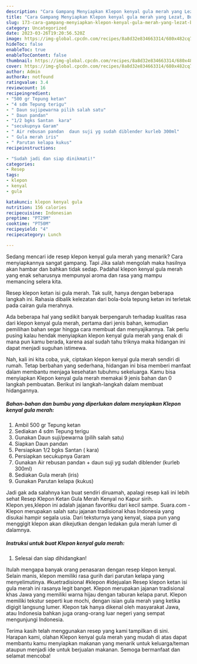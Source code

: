 ```yaml
---
description: "Cara Gampang Menyiapkan Klepon kenyal gula merah yang Lezat, Buat Buka Puasa Sempurna"
title: "Cara Gampang Menyiapkan Klepon kenyal gula merah yang Lezat, Buat Buka Puasa Sempurna"
slug: 173-cara-gampang-menyiapkan-klepon-kenyal-gula-merah-yang-lezat-buat-buka-puasa-sempurna
category: Uncategorized
date: 2023-03-26T19:20:56.520Z
image: https://img-global.cpcdn.com/recipes/8a8d32e834663314/680x482cq70/klepon-kenyal-gula-merah-foto-resep-utama.jpg
hideToc: false
enableToc: true
enableTocContent: false
thumbnail: https://img-global.cpcdn.com/recipes/8a8d32e834663314/680x482cq70/klepon-kenyal-gula-merah-foto-resep-utama.jpg
cover: https://img-global.cpcdn.com/recipes/8a8d32e834663314/680x482cq70/klepon-kenyal-gula-merah-foto-resep-utama.jpg
author: Admin
authorAv: notfound
ratingvalue: 3.4
reviewcount: 16
recipeingredient:
- "500 gr Tepung ketan"
- "4 sdm Tepung terigu"
- " Daun sujipewarna pilih salah satu"
- " Daun pandan"
- "1/2 bgks Santan  kara"
- "secukupnya Garam"
- " Air rebusan pandan  daun suji yg sudah diblender kurleb 300ml"
- " Gula merah iris"
- " Parutan kelapa kukus"
recipeinstructions:

- "Sudah jadi dan siap dinikmati!"
categories:
- Resep
tags:
- klepon
- kenyal
- gula

katakunci: klepon kenyal gula 
nutrition: 156 calories
recipecuisine: Indonesian
preptime: "PT29M"
cooktime: "PT50M"
recipeyield: "4"
recipecategory: Lunch

---
```



Sedang mencari ide resep klepon kenyal gula merah yang menarik? Cara menyiapkannya sangat gampang. Tapi Jika salah mengolah maka hasilnya akan hambar dan bahkan tidak sedap. Padahal klepon kenyal gula merah yang enak seharusnya mempunyai aroma dan rasa yang mampu memancing selera kita.


Resep klepon ketan isi gula merah. Tak sulit, hanya dengan beberapa langkah ini. Rahasia dibalik kelezatan dari bola-bola tepung ketan ini terletak pada cairan gula merahnya.

Ada beberapa hal yang sedikit banyak berpengaruh terhadap kualitas rasa dari klepon kenyal gula merah, pertama dari jenis bahan, kemudian pemilihan bahan segar hingga cara membuat dan menyajikannya. Tak perlu pusing kalau hendak menyiapkan klepon kenyal gula merah yang enak di mana pun kamu berada, karena asal sudah tahu triknya maka hidangan ini dapat menjadi suguhan istimewa.


Nah, kali ini kita coba, yuk, ciptakan klepon kenyal gula merah sendiri di rumah. Tetap berbahan yang sederhana, hidangan ini bisa memberi manfaat dalam membantu menjaga kesehatan tubuhmu sekeluarga. Kamu bisa menyiapkan Klepon kenyal gula merah memakai 9 jenis bahan dan 0 langkah pembuatan. Berikut ini langkah-langkah dalam membuat hidangannya.

<!--inarticleads1-->

##### Bahan-bahan dan bumbu yang diperlukan dalam menyiapkan Klepon kenyal gula merah:

1. Ambil 500 gr Tepung ketan
1. Sediakan 4 sdm Tepung terigu
1. Gunakan  Daun suji/pewarna (pilih salah satu)
1. Siapkan  Daun pandan
1. Persiapkan 1/2 bgks Santan ( kara)
1. Persiapkan secukupnya Garam
1. Gunakan  Air rebusan pandan + daun suji yg sudah diblender (kurleb 300ml)
1. Sediakan  Gula merah (iris)
1. Gunakan  Parutan kelapa (kukus)


Jadi gak ada salahnya kan buat sendiri diruamah, apalagi resep kali ini lebih sehat Resep Klepon Ketan Gula Merah Kenyal no Kapur sirih. Klepon.yes,klepon ini adalah jajanan favoritku dari kecil sampe. Suara.com - Klepon merupakan salah satu jajanan tradisional khas Indonesia yang disukai hampir segala usia. Dari teksturnya yang kenyal, siapa pun yang menggigit klepon akan dikejutkan dengan ledakan gula merah lumer di dalamnya. 

<!--inarticleads2-->

##### Instruksi untuk buat Klepon kenyal gula merah:


1. Selesai dan siap dihidangkan!

Itulah mengapa banyak orang penasaran dengan resep klepon kenyal. Selain manis, klepon memiliki rasa gurih dari parutan kelapa yang menyelimutinya. #kuetradisional #klepon #idejualan Resep klepon ketan isi gula merah ini rasanya legit banget. Klepon merupakan jajanan tradisional khas Jawa yang memiliki warna hijau dengan taburan kelapa parut. Klepon memiliki tekstur seperti kue mochi, dengan isian gula merah yang ketika digigit langsung lumer. Klepon tak hanya dikenal oleh masyarakat Jawa, atau Indonesia bahkan juga orang-orang luar negeri yang sempat mengunjungi Indonesia. 

Terima kasih telah menggunakan resep yang kami tampilkan di sini. Harapan kami, olahan Klepon kenyal gula merah yang mudah di atas dapat membantu kamu menyiapkan makanan yang menarik untuk keluarga/teman ataupun menjadi ide untuk berjualan makanan. Semoga bermanfaat dan selamat mencoba!
